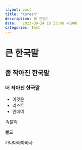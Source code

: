 ```yaml
---
layout: post
title: "Korean"
description: 왜 안됨?
date:   2023-09-24 15:35:00 +0900
categories: Test
---
```

# 큰 한국말
## 좀 작아진 한국말
### 더 작아진 한국말

- 이것은
- 리스트
- 인데여

*이탤릭*

**볼드**

가나다라마바사